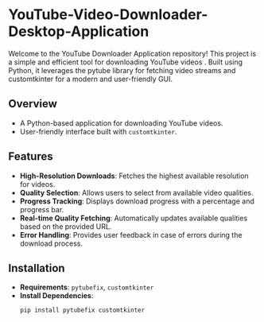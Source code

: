 # YouTube-Video-Downloader-Desktop-Application
Welcome to the YouTube Downloader Application repository! This project is a simple and efficient tool for downloading YouTube videos . Built using Python, it leverages the pytube library for fetching video streams and customtkinter for a modern and user-friendly GUI.


## Overview
- A Python-based application for downloading YouTube videos.
- User-friendly interface built with `customtkinter`.

## Features
- **High-Resolution Downloads**: Fetches the highest available resolution for videos.
- **Quality Selection**: Allows users to select from available video qualities.
- **Progress Tracking**: Displays download progress with a percentage and progress bar.
- **Real-time Quality Fetching**: Automatically updates available qualities based on the provided URL.
- **Error Handling**: Provides user feedback in case of errors during the download process.

## Installation
- **Requirements**: `pytubefix`, `customtkinter`
- **Install Dependencies**:
  ```sh
  pip install pytubefix customtkinter

